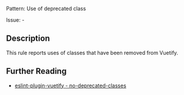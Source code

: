 Pattern: Use of deprecated class

Issue: -

## Description

This rule reports uses of classes that have been removed from Vuetify.

## Further Reading

* [eslint-plugin-vuetify - no-deprecated-classes](https://github.com/vuetifyjs/eslint-plugin-vuetify/blob/master/docs/rules/no-deprecated-classes.md)

